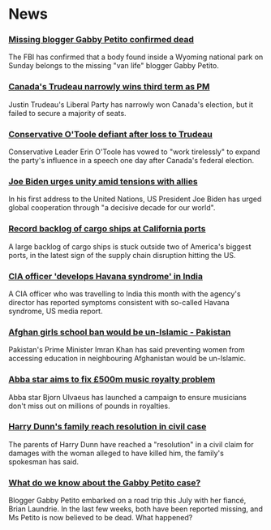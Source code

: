 # News
### [Missing blogger Gabby Petito confirmed dead](https://www.bbc.com/news/world-us-canada-58646087)
The FBI has confirmed that a body found inside a Wyoming national park on Sunday belongs to the missing "van life" blogger Gabby Petito. 
### [Canada's Trudeau narrowly wins third term as PM](https://www.bbc.com/news/world-us-canada-58634730)
Justin Trudeau's Liberal Party has narrowly won Canada's election, but it failed to secure a majority of seats.
### [Conservative O'Toole defiant after loss to Trudeau](https://www.bbc.com/news/world-us-canada-58641764)
Conservative Leader Erin O'Toole has vowed to "work tirelessly" to expand the party's influence in a speech one day after Canada's federal election. 
### [Joe Biden urges unity amid tensions with allies](https://www.bbc.com/news/world-us-canada-58642139)
In his first address to the United Nations, US President Joe Biden has urged global cooperation through "a decisive decade for our world".
### [Record backlog of cargo ships at California ports](https://www.bbc.com/news/business-58643717)
A large backlog of cargo ships is stuck outside two of America's biggest ports, in the latest sign of the supply chain disruption hitting the US. 
### [CIA officer 'develops Havana syndrome' in India](https://www.bbc.com/news/world-us-canada-58632145)
A CIA officer who was travelling to India this month with the agency's director has reported symptoms consistent with so-called Havana syndrome, US media report.
### [Afghan girls school ban would be un-Islamic - Pakistan](https://www.bbc.com/news/world-asia-58639538)
Pakistan's Prime Minister Imran Khan has said preventing women from accessing education in neighbouring Afghanistan would be un-Islamic.
### [Abba star aims to fix £500m music royalty problem](https://www.bbc.com/news/entertainment-arts-58643787)
Abba star Bjorn Ulvaeus has launched a campaign to ensure musicians don't miss out on millions of pounds in royalties.
### [Harry Dunn's family reach resolution in civil case](https://www.bbc.com/news/uk-england-northamptonshire-58642224)
The parents of Harry Dunn have reached a "resolution" in a civil claim for damages with the woman alleged to have killed him, the family's spokesman has said.
### [What do we know about the Gabby Petito case?](https://www.bbc.com/news/world-us-canada-58629192)
Blogger Gabby Petito embarked on a road trip this July with her fiancé, Brian Laundrie. In the last few weeks, both have been reported missing, and Ms Petito is now believed to be dead. What happened?
